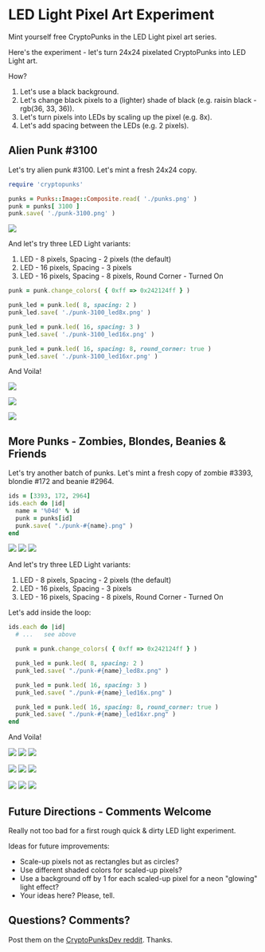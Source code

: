 # LED Light Pixel Art Experiment


Mint yourself free CryptoPunks in the LED Light pixel art series.


Here's the experiment - let's turn 24x24 pixelated CryptoPunks
into LED Light art.

How?

1. Let's use a black background.
2. Let's change black pixels to a (lighter) shade of black (e.g. raisin black - rgb(36, 33, 36)).
3. Let's turn pixels into LEDs by scaling up the pixel (e.g. 8x).
4. Let's add spacing between the LEDs (e.g. 2 pixels).




## Alien Punk #3100


Let's try alien punk #3100. Let's mint a fresh 24x24 copy.



``` ruby
require 'cryptopunks'

punks = Punks::Image::Composite.read( './punks.png' )
punk = punks[ 3100 ]
punk.save( './punk-3100.png' )
```

![](i/punk-3100.png)


And let's try three LED Light variants:

1.  LED - 8 pixels, Spacing - 2 pixels   (the default)
2.  LED - 16 pixels, Spacing - 3 pixels
3.  LED - 16 pixels, Spacing - 8 pixels, Round Corner - Turned On


``` ruby
punk = punk.change_colors( { 0xff => 0x242124ff } )

punk_led = punk.led( 8, spacing: 2 )
punk_led.save( './punk-3100_led8x.png' )

punk_led = punk.led( 16, spacing: 3 )
punk_led.save( './punk-3100_led16x.png' )

punk_led = punk.led( 16, spacing: 8, round_corner: true )
punk_led.save( './punk-3100_led16xr.png' )
```

And Voila!


![](i/punk-3100_led8x.png)

![](i/punk-3100_led16x.png)

![](i/punk-3100_led16xr.png)




## More Punks - Zombies, Blondes, Beanies & Friends

Let's try another batch of punks.
Let's mint a fresh copy of zombie #3393, blondie #172
and beanie #2964.


``` ruby
ids = [3393, 172, 2964]
ids.each do |id|
  name = '%04d' % id
  punk = punks[id]
  punk.save( "./punk-#{name}.png" )
end
```

![](i/punk-3393.png)
![](i/punk-0172.png)
![](i/punk-2964.png)


And let's try three LED Light variants:

1.  LED - 8 pixels, Spacing - 2 pixels   (the default)
2.  LED - 16 pixels, Spacing - 3 pixels
3.  LED - 16 pixels, Spacing - 8 pixels, Round Corner - Turned On


Let's add inside the loop:

``` ruby
ids.each do |id|
  # ...   see above

  punk = punk.change_colors( { 0xff => 0x242124ff } )

  punk_led = punk.led( 8, spacing: 2 )
  punk_led.save( "./punk-#{name}_led8x.png" )

  punk_led = punk.led( 16, spacing: 3 )
  punk_led.save( "./punk-#{name}_led16x.png" )

  punk_led = punk.led( 16, spacing: 8, round_corner: true )
  punk_led.save( "./punk-#{name}_led16xr.png" )
end
```

And Voila!


![](i/punk-3393_led8x.png)
![](i/punk-0172_led8x.png)
![](i/punk-2964_led8x.png)

![](i/punk-3393_led16x.png)
![](i/punk-0172_led16x.png)
![](i/punk-2964_led16x.png)

![](i/punk-3393_led16xr.png)
![](i/punk-0172_led16xr.png)
![](i/punk-2964_led16xr.png)



##  Future Directions - Comments Welcome

Really not too bad for a first rough quick & dirty LED light experiment.


Ideas for future improvements:

- Scale-up pixels not as rectangles but as circles?
- Use different shaded colors for scaled-up pixels?
- Use a background off by 1 for each scaled-up pixel for a neon "glowing" light effect?
- Your ideas here?  Please, tell.


## Questions? Comments?

Post them on the [CryptoPunksDev reddit](https://old.reddit.com/r/CryptoPunksDev). Thanks.

